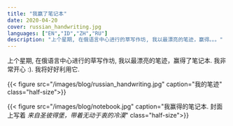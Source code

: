 ```yaml
---
title: "我赢了笔记本"
date: 2020-04-20
cover: russian_handwriting.jpg
languages: ["EN","ID","ZH","RU"]
description: "上个星期, 在俄语言中心进行的草写作坊, 我以最漂亮的笔迹，赢得。。。"
---
```


上个星期, 在俄语言中心进行的草写作坊, 我以最漂亮的笔迹，赢得了笔记本. 我非常开心 :). 我将好好利用它. 

{{< figure src="/images/blog/russian_handwriting.jpg" caption="我的笔迹" class="half-size">}}

{{< figure src="/images/blog/notebook.jpg" caption="我赢得的笔记本. 封面上写着 *来自圣彼得堡，带着无动于衷的冷漠*" class="half-size">}}
